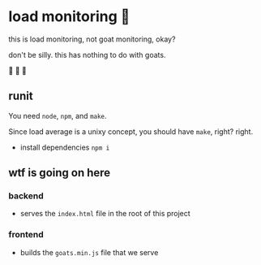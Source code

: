 # load monitoring :goat:
this is load monitoring, not goat monitoring, okay? 

don't be silly. this has nothing to do with goats.

:goat: :goat: :goat:

## runit
You need `node`, `npm`, and `make`. 

Since load average is a unixy concept, you should have `make`, right? right. 

- install dependencies `npm i`

## wtf is going on here

### backend
- serves the `index.html` file in the root of this project

### frontend
- builds the `goats.min.js` file that we serve
